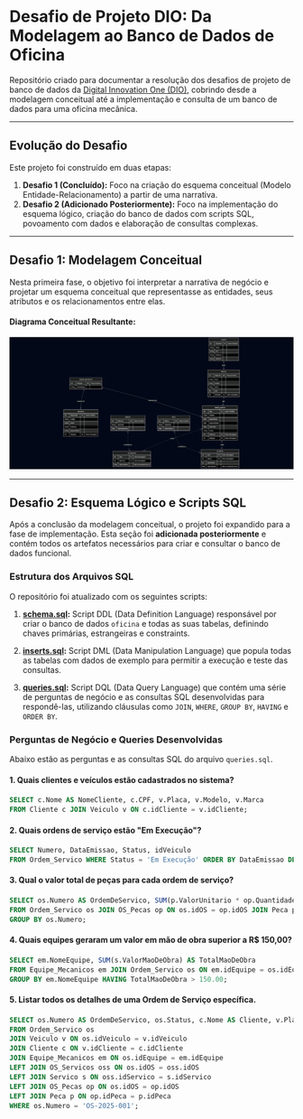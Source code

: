 # Desafio de Projeto DIO: Da Modelagem ao Banco de Dados de Oficina

Repositório criado para documentar a resolução dos desafios de projeto de banco de dados da [Digital Innovation One (DIO)](https://www.dio.me/), cobrindo desde a modelagem conceitual até a implementação e consulta de um banco de dados para uma oficina mecânica.

---

## Evolução do Desafio

Este projeto foi construído em duas etapas:

1.  **Desafio 1 (Concluído):** Foco na criação do esquema conceitual (Modelo Entidade-Relacionamento) a partir de uma narrativa.
2.  **Desafio 2 (Adicionado Posteriormente):** Foco na implementação do esquema lógico, criação do banco de dados com scripts SQL, povoamento com dados e elaboração de consultas complexas.

---

## Desafio 1: Modelagem Conceitual

Nesta primeira fase, o objetivo foi interpretar a narrativa de negócio e projetar um esquema conceitual que representasse as entidades, seus atributos e os relacionamentos entre elas.

#### **Diagrama Conceitual Resultante:**

![Esquema Conceitual da Oficina](mermaid-diagram-2025-10-18-230211.png)

---

## Desafio 2: Esquema Lógico e Scripts SQL

Após a conclusão da modelagem conceitual, o projeto foi expandido para a fase de implementação. Esta seção foi **adicionada posteriormente** e contém todos os artefatos necessários para criar e consultar o banco de dados funcional.

### Estrutura dos Arquivos SQL

O repositório foi atualizado com os seguintes scripts:

1.  **[schema.sql](schema.sql):** Script DDL (Data Definition Language) responsável por criar o banco de dados `oficina` e todas as suas tabelas, definindo chaves primárias, estrangeiras e constraints.

2.  **[inserts.sql](inserts.sql):** Script DML (Data Manipulation Language) que popula todas as tabelas com dados de exemplo para permitir a execução e teste das consultas.

3.  **[queries.sql](queries.sql):** Script DQL (Data Query Language) que contém uma série de perguntas de negócio e as consultas SQL desenvolvidas para respondê-las, utilizando cláusulas como `JOIN`, `WHERE`, `GROUP BY`, `HAVING` e `ORDER BY`.

### Perguntas de Negócio e Queries Desenvolvidas

Abaixo estão as perguntas e as consultas SQL do arquivo `queries.sql`.

#### 1. Quais clientes e veículos estão cadastrados no sistema?
```sql
SELECT c.Nome AS NomeCliente, c.CPF, v.Placa, v.Modelo, v.Marca
FROM Cliente c JOIN Veiculo v ON c.idCliente = v.idCliente;
```

#### 2. Quais ordens de serviço estão "Em Execução"?
```sql
SELECT Numero, DataEmissao, Status, idVeiculo
FROM Ordem_Servico WHERE Status = 'Em Execução' ORDER BY DataEmissao DESC;
```

#### 3. Qual o valor total de peças para cada ordem de serviço?
```sql
SELECT os.Numero AS OrdemDeServico, SUM(p.ValorUnitario * op.Quantidade) AS ValorTotalPecas
FROM Ordem_Servico os JOIN OS_Pecas op ON os.idOS = op.idOS JOIN Peca p ON op.idPeca = p.idPeca
GROUP BY os.Numero;
```

#### 4. Quais equipes geraram um valor em mão de obra superior a R$ 150,00?
```sql
SELECT em.NomeEquipe, SUM(s.ValorMaoDeObra) AS TotalMaoDeObra
FROM Equipe_Mecanicos em JOIN Ordem_Servico os ON em.idEquipe = os.idEquipe JOIN OS_Servicos oss ON os.idOS = oss.idOS JOIN Servico s ON oss.idServico = s.idServico
GROUP BY em.NomeEquipe HAVING TotalMaoDeObra > 150.00;
```

#### 5. Listar todos os detalhes de uma Ordem de Serviço específica.
```sql
SELECT os.Numero AS OrdemDeServico, os.Status, c.Nome AS Cliente, v.Placa AS Veiculo, em.NomeEquipe AS EquipeResponsavel, s.Descricao AS ServicoRealizado, p.NomePeca AS PecaUtilizada
FROM Ordem_Servico os
JOIN Veiculo v ON os.idVeiculo = v.idVeiculo
JOIN Cliente c ON v.idCliente = c.idCliente
JOIN Equipe_Mecanicos em ON os.idEquipe = em.idEquipe
LEFT JOIN OS_Servicos oss ON os.idOS = oss.idOS
LEFT JOIN Servico s ON oss.idServico = s.idServico
LEFT JOIN OS_Pecas op ON os.idOS = op.idOS
LEFT JOIN Peca p ON op.idPeca = p.idPeca
WHERE os.Numero = 'OS-2025-001';
```
